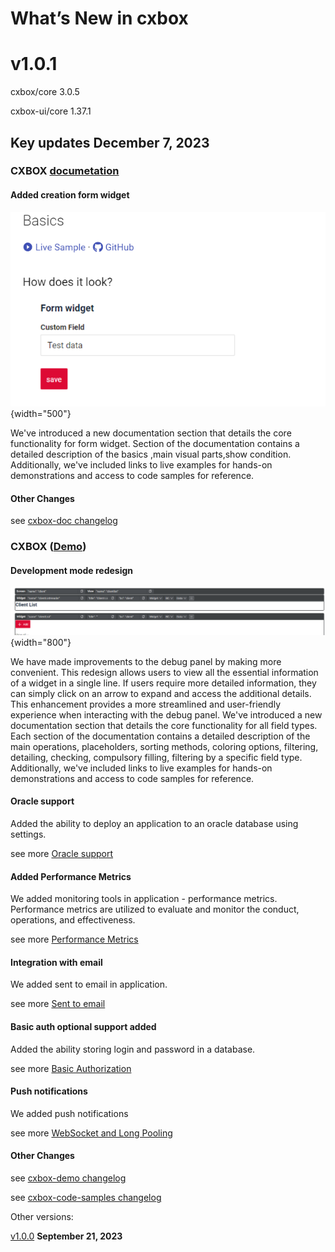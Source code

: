 # What’s New in cxbox
# v1.0.1
cxbox/core 3.0.5

cxbox-ui/core 1.37.1

## **Key updates December 7, 2023**

### CXBOX [documetation](https://doc.cxbox.org/)

#### Added creation form widget
![form_widget.png](v1.0.1/form_widget.png){width="500"}

We've introduced a new documentation section that details the core functionality for form widget.
Section of the documentation contains a detailed description of the basics ,main visual parts,show condition.
Additionally, we've included links to live examples for hands-on demonstrations and access to code samples for reference.

#### Other Changes
see [cxbox-doc changelog](https://github.com/CX-Box/cxbox-doc/releases/tag/v1.0.1)

### CXBOX ([Demo](https://github.com/CX-Box/cxbox-demo))

#### Development mode redesign
![dev_tool.png](v1.0.1/dev_tool.png){width="800"}

We have made improvements to the debug panel by making more convenient. This redesign allows users to view all the essential information of a widget in a single line. If users require more detailed information, they can simply click on an arrow to expand and access the additional details. This enhancement provides a more streamlined and user-friendly experience when interacting with the debug panel.
We've introduced a new documentation section that details the core functionality for all field types.
Each section of the documentation contains a detailed description of the main operations, placeholders,
sorting methods, coloring options, filtering, detailing, checking, compulsory filling, filtering by a specific field type.
Additionally, we've included links to live examples for hands-on demonstrations and access to code samples for reference.

#### Oracle support
Added the ability to deploy an application to an oracle database using settings.

see more [Oracle support](/features/element/database/oracle/oraclebd)

#### Added Performance Metrics
We added monitoring tools in application - performance metrics.
Performance metrics are utilized to evaluate and monitor the conduct, operations, and effectiveness.

see more [Performance Metrics](/features/element/monitoringtools/metrics/performancemetrics)

#### Integration with email
We added  sent to email  in application.

see more [Sent to email](/features/element/notifications/email/email)

#### Basic auth optional support added
Added the ability storing login and password in a database.

see more [Basic Authorization](/features/element/authorization/basic/basicauthorization)
#### Push notifications
We added push notifications

see more [WebSocket and Long Pooling](/features/element/notifications/push/websocket)

#### Other Changes
see [cxbox-demo changelog](https://github.com/CX-Box/cxbox-demo/releases/tag/v1.0.1)

see [cxbox-code-samples changelog](https://github.com/CX-Box/cxbox-code-samples/releases/tag/v1.0.1)

Other versions:

[v1.0.0](/new/v1.0.0/version100.md)  **September 21, 2023**
